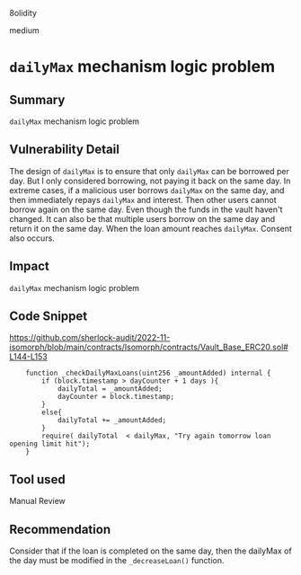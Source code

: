 8olidity

medium

# `dailyMax` mechanism logic problem

## Summary
`dailyMax` mechanism logic problem
## Vulnerability Detail
The design of `dailyMax` is to ensure that only `dailyMax` can be borrowed per day. But I only considered borrowing, not paying it back on the same day. In extreme cases, if a malicious user borrows `dailyMax` on the same day, and then immediately repays `dailyMax` and interest. Then other users cannot borrow again on the same day. Even though the funds in the vault haven't changed. It can also be that multiple users borrow on the same day and return it on the same day. When the loan amount reaches `dailyMax`. Consent also occurs.
## Impact
`dailyMax` mechanism logic problem
## Code Snippet
https://github.com/sherlock-audit/2022-11-isomorph/blob/main/contracts/Isomorph/contracts/Vault_Base_ERC20.sol#L144-L153
```solidity
    function _checkDailyMaxLoans(uint256 _amountAdded) internal {  
        if (block.timestamp > dayCounter + 1 days ){
            dailyTotal = _amountAdded;
            dayCounter = block.timestamp;
        }
        else{
            dailyTotal += _amountAdded;
        }
        require( dailyTotal  < dailyMax, "Try again tomorrow loan opening limit hit");
    }
```
## Tool used

Manual Review

## Recommendation
Consider that if the loan is completed on the same day, then the dailyMax of the day must be modified in the `_decreaseLoan()` function.